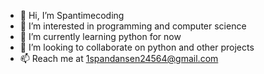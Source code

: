 - 👋 Hi, I’m Spantimecoding
- 👀 I’m interested in programming and computer science
- 🌱 I’m currently learning python for now
- 💞️ I’m looking to collaborate on python and other projects
- 📫 Reach me at 1spandansen24564@gmail.com
